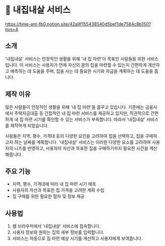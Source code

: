 # 🏡 내집내살 서비스

https://time-ant-fb0.notion.site/42a9f155438540d5bef1de7584c8b150?pvs=4

## 소개

'내집내살' 서비스는 안정적인 생활을 위해 '내 집 마련'이 목표인 사람들을 위한 서비스입니다. 이 서비스는 사용자가 언제 자신의 꿈의 집을 마련할 수 있는지 간편하게 계산하고 예측하는 데 도움을 주며, 집을 사는 데 필요한 시기와 자금을 계획하는 데 도움을 줍니다.

## 제작 이유

많은 사람들이 안정적인 생활을 위해 '내 집 마련'을 꿈꾸고 있습니다. 기존에는 금융사에서 주택자금대출 등 간접적인 내 집 마련 서비스를 제공하고 있지만, 직관적으로 간편하게 내 집 마련 시기를 확인할 수 있는 서비스가 부족합니다. 따라서 '내집내살' 서비스를 제작하게 되었습니다.

사람들은 지역, 평수, 가격대 등의 다양한 요인을 고려하여 집을 선택하고, 집을 구매하고자 하는 날짜를 계획합니다. '내집내살' 서비스는 이러한 다양한 요소를 고려하여 사용자의 니즈를 반영하고, 사용자의 자산과 목표한 집을 구매하기까지 필요한 시간을 계산해줍니다.

## 주요 기능

- 지역, 평수, 가격대에 따라 내 집 마련 시기 예측
- 사용자의 자산과 목표한 집 가격을 고려한 계획 수립
- 집 구매를 위한 필요한 절차 및 정보 제공

## 사용법

1. 웹 브라우저에서 '내집내살' 서비스에 접속합니다.
2. 사용자 정보와 원하는 집의 세부 정보를 입력합니다.
3. 서비스는 자동으로 집 마련 예상 시기를 계산하고 사용자에게 보여줍니다.

